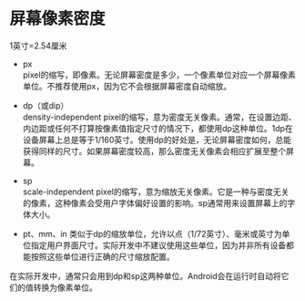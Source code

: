 # 屏幕像素密度

1英寸=2.54厘米

- px  
pixel的缩写，即像素。无论屏幕密度是多少，一个像素单位对应一个屏幕像素单位。不推荐使用px，因为它不会根据屏幕密度自动缩放。

- dp（或dip）  
density-independent pixel的缩写，意为密度无关像素。通常，在设置边距、内边距或任何不打算按像素值指定尺寸的情况下，都使用dp这种单位。1dp在设备屏幕上总是等于1/160英寸。使用dp的好处是，无论屏幕密度如何，总能获得同样的尺寸。如果屏幕密度较高，那么密度无关像素会相应扩展至整个屏幕。

- sp  
scale-independent pixel的缩写，意为缩放无关像素。它是一种与密度无关的像素，这种像素会受用户字体偏好设置的影响。sp通常用来设置屏幕上的字体大小。

- pt、mm、in
类似于dp的缩放单位，允许以点（1/72英寸）、毫米或英寸为单位指定用户界面尺寸。实际开发中不建议使用这些单位，因为并非所有设备都能按照这些单位进行正确的尺寸缩放配置。

在实际开发中，通常只会用到dp和sp这两种单位。Android会在运行时自动将它们的值转换为像素单位。
